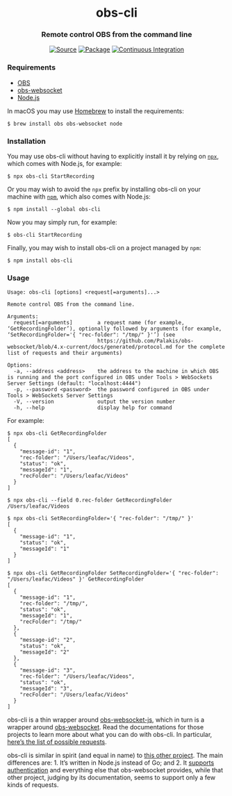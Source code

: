 <h1 align="center">obs-cli</h1>
<h3 align="center">Remote control OBS from the command line</h3>
<p align="center">
<a href="https://github.com/leafac/obs-cli"><img alt="Source" src="https://img.shields.io/badge/Source---"></a>
<a href="https://www.npmjs.com/package/obs-cli"><img alt="Package" src="https://badge.fury.io/js/obs-cli.svg"></a>
<a href="https://github.com/leafac/obs-cli/actions"><img alt="Continuous Integration" src="https://github.com/leafac/obs-cli/workflows/.github/workflows/main.yml/badge.svg"></a>
</p>

### Requirements

- [OBS](https://obsproject.com)
- [obs-websocket](https://obsproject.com/forum/resources/obs-websocket-remote-control-obs-studio-from-websockets.466/)
- [Node.js](https://nodejs.org/)

In macOS you may use [Homebrew](https://brew.sh) to install the requirements:

```console
$ brew install obs obs-websocket node
```

### Installation

You may use obs-cli without having to explicitly install it by relying on [`npx`](https://www.npmjs.com/package/npx), which comes with Node.js, for example:

```console
$ npx obs-cli StartRecording
```

Or you may wish to avoid the `npx` prefix by installing obs-cli on your machine with [`npm`](https://www.npmjs.com/package/npm), which also comes with Node.js:

```console
$ npm install --global obs-cli
```

Now you may simply run, for example:

```console
$ obs-cli StartRecording
```

Finally, you may wish to install obs-cli on a project managed by `npm`:

```console
$ npm install obs-cli
```

### Usage

```
Usage: obs-cli [options] <request[=arguments]...>

Remote control OBS from the command line.

Arguments:
  request[=arguments]        a request name (for example, ‘GetRecordingFolder’), optionally followed by arguments (for example, ‘SetRecordingFolder='{ "rec-folder": "/tmp/" }'’) (see
                             https://github.com/Palakis/obs-websocket/blob/4.x-current/docs/generated/protocol.md for the complete list of requests and their arguments)

Options:
  -a, --address <address>    the address to the machine in which OBS is running and the port configured in OBS under Tools > WebSockets Server Settings (default: "localhost:4444")
  -p, --password <password>  the password configured in OBS under Tools > WebSockets Server Settings
  -V, --version              output the version number
  -h, --help                 display help for command
```

For example:

```console
$ npx obs-cli GetRecordingFolder
[
  {
    "message-id": "1",
    "rec-folder": "/Users/leafac/Videos",
    "status": "ok",
    "messageId": "1",
    "recFolder": "/Users/leafac/Videos"
  }
]

$ npx obs-cli --field 0.rec-folder GetRecordingFolder
/Users/leafac/Videos

$ npx obs-cli SetRecordingFolder='{ "rec-folder": "/tmp/" }'
[
  {
    "message-id": "1",
    "status": "ok",
    "messageId": "1"
  }
]

$ npx obs-cli GetRecordingFolder SetRecordingFolder='{ "rec-folder": "/Users/leafac/Videos" }' GetRecordingFolder
[
  {
    "message-id": "1",
    "rec-folder": "/tmp/",
    "status": "ok",
    "messageId": "1",
    "recFolder": "/tmp/"
  },
  {
    "message-id": "2",
    "status": "ok",
    "messageId": "2"
  },
  {
    "message-id": "3",
    "rec-folder": "/Users/leafac/Videos",
    "status": "ok",
    "messageId": "3",
    "recFolder": "/Users/leafac/Videos"
  }
]
```

obs-cli is a thin wrapper around [obs-websocket-js](https://github.com/haganbmj/obs-websocket-js), which in turn is a wrapper around [obs-websocket](https://obsproject.com/forum/resources/obs-websocket-remote-control-obs-studio-from-websockets.466/). Read the documentations for those projects to learn more about what you can do with obs-cli. In particular, [here’s the list of possible requests](https://github.com/Palakis/obs-websocket/blob/4.x-current/docs/generated/protocol.md).

obs-cli is similar in spirit (and equal in name) to [this other project](https://github.com/muesli/obs-cli). The main differences are: 1. It’s written in Node.js instead of Go; and 2. It [supports authentication](https://github.com/muesli/obs-cli/issues/2) and everything else that obs-websocket provides, while that other project, judging by its documentation, seems to support only a few kinds of requests.
